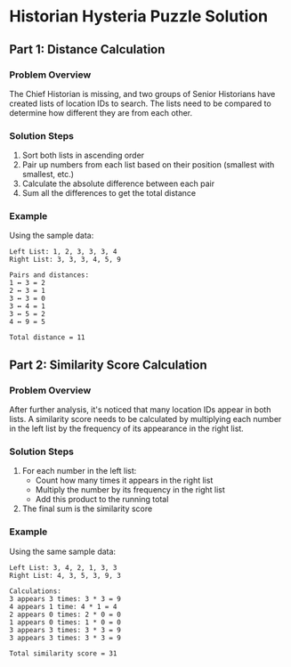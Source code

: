# Historian Hysteria Puzzle Solution

## Part 1: Distance Calculation

### Problem Overview
The Chief Historian is missing, and two groups of Senior Historians have created lists of location IDs to search. The lists need to be compared to determine how different they are from each other.

### Solution Steps
1. Sort both lists in ascending order
2. Pair up numbers from each list based on their position (smallest with smallest, etc.)
3. Calculate the absolute difference between each pair
4. Sum all the differences to get the total distance

### Example
Using the sample data:
```
Left List: 1, 2, 3, 3, 3, 4
Right List: 3, 3, 3, 4, 5, 9

Pairs and distances:
1 ↔ 3 = 2
2 ↔ 3 = 1
3 ↔ 3 = 0
3 ↔ 4 = 1
3 ↔ 5 = 2
4 ↔ 9 = 5

Total distance = 11
```

## Part 2: Similarity Score Calculation

### Problem Overview
After further analysis, it's noticed that many location IDs appear in both lists. A similarity score needs to be calculated by multiplying each number in the left list by the frequency of its appearance in the right list.

### Solution Steps
1. For each number in the left list:
   - Count how many times it appears in the right list
   - Multiply the number by its frequency in the right list
   - Add this product to the running total
2. The final sum is the similarity score

### Example
Using the same sample data:
```
Left List: 3, 4, 2, 1, 3, 3
Right List: 4, 3, 5, 3, 9, 3

Calculations:
3 appears 3 times: 3 * 3 = 9
4 appears 1 time: 4 * 1 = 4
2 appears 0 times: 2 * 0 = 0
1 appears 0 times: 1 * 0 = 0
3 appears 3 times: 3 * 3 = 9
3 appears 3 times: 3 * 3 = 9

Total similarity score = 31
```